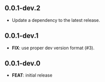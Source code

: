 ## 0.0.1-dev.2

 - Update a dependency to the latest release.

## 0.0.1-dev.1

 - **FIX**: use proper dev version format (#3).

## 0.0.1-dev.0

 - **FEAT**: initial release
